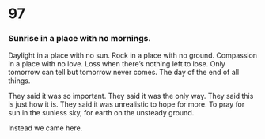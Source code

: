 # 97

### Sunrise in a place with no mornings.

Daylight in a place with no sun. Rock in a place with no ground. Compassion in a place with no love. Loss when there’s nothing left to lose. Only tomorrow can tell but tomorrow never comes. The day of the end of all things. 

They said it was so important. They said it was the only way. They said this is just how it is. They said it was unrealistic to hope for more. To pray for sun in the sunless sky, for earth on the unsteady ground.

Instead we came here.